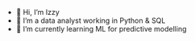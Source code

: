 - 👋 Hi, I’m Izzy
- 👀 I’m a data analyst working in Python & SQL
- 🌱 I’m currently learning ML for predictive modelling

<!---
IssyW/IssyW is a ✨ special ✨ repository because its `README.md` (this file) appears on your GitHub profile.
You can click the Preview link to take a look at your changes.
--->
